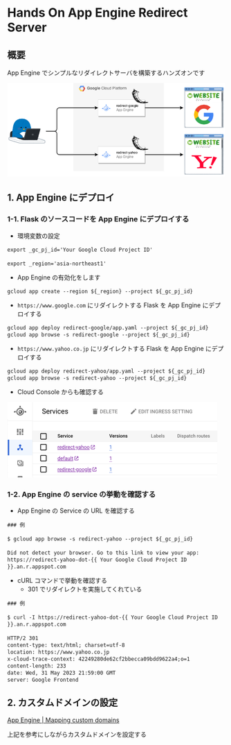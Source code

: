 # Hands On App Engine Redirect Server

## 概要

App Engine でシンプルなリダイレクトサーバを構築するハンズオンです

![](./_img/overview.png)

## 1. App Engine にデプロイ

### 1-1. Flask のソースコードを App Engine にデプロイする

+ 環境変数の設定

```
export _gc_pj_id='Your Google Cloud Project ID'

export _region='asia-northeast1'
```

+ App Engine の有効化をします

```
gcloud app create --region ${_region} --project ${_gc_pj_id}
```

+ `https://www.google.com` にリダイレクトする Flask を App Engine にデプロイする

```
gcloud app deploy redirect-google/app.yaml --project ${_gc_pj_id}
gcloud app browse -s redirect-google --project ${_gc_pj_id}
```

+ `https://www.yahoo.co.jp` にリダイレクトする Flask を App Engine にデプロイする

```
gcloud app deploy redirect-yahoo/app.yaml --project ${_gc_pj_id}
gcloud app browse -s redirect-yahoo --project ${_gc_pj_id}
```

+ Cloud Console からも確認する

![](./_img/01.png)

### 1-2. App Engine の service の挙動を確認する

+ App Engine の Service の URL を確認する

```
### 例

$ gcloud app browse -s redirect-yahoo --project ${_gc_pj_id}

Did not detect your browser. Go to this link to view your app:
https://redirect-yahoo-dot-{{ Your Google Cloud Project ID }}.an.r.appspot.com
```

+ cURL コマンドで挙動を確認する
  + 301 でリダイレクトを実施してくれている

```
### 例

$ curl -I https://redirect-yahoo-dot-{{ Your Google Cloud Project ID }}.an.r.appspot.com

HTTP/2 301 
content-type: text/html; charset=utf-8
location: https://www.yahoo.co.jp
x-cloud-trace-context: 42249280de62cf2bbecca09bdd9622a4;o=1
content-length: 233
date: Wed, 31 May 2023 21:59:00 GMT
server: Google Frontend
```

## 2. カスタムドメインの設定

[App Engine | Mapping custom domains](https://cloud.google.com/appengine/docs/standard/mapping-custom-domains)

上記を参考にしながらカスタムドメインを設定する
